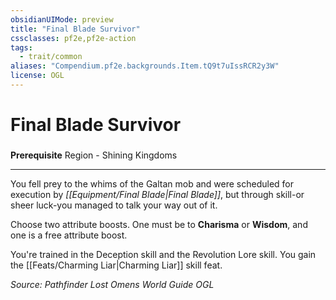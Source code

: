 ```yaml
---
obsidianUIMode: preview
title: "Final Blade Survivor"
cssclasses: pf2e,pf2e-action
tags:
  - trait/common
aliases: "Compendium.pf2e.backgrounds.Item.tQ9t7uIssRCR2y3W"
license: OGL
---
```

# Final Blade Survivor

### 






**Prerequisite** Region - Shining Kingdoms

* * *

You fell prey to the whims of the Galtan mob and were scheduled for execution by _[[Equipment/Final Blade|Final Blade]]_, but through skill-or sheer luck-you managed to talk your way out of it.

Choose two attribute boosts. One must be to **Charisma** or **Wisdom**, and one is a free attribute boost.

You're trained in the Deception skill and the Revolution Lore skill. You gain the [[Feats/Charming Liar|Charming Liar]] skill feat.

*Source: Pathfinder Lost Omens World Guide*
*OGL*